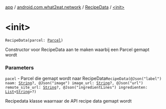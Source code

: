 [app](../../index.md) / [android.com.what2eat.network](../index.md) / [RecipeData](index.md) / [&lt;init&gt;](./-init-.md)

# &lt;init&gt;

`RecipeData(parcel: `[`Parcel`](https://developer.android.com/reference/android/os/Parcel.html)`)`

Constructor voor RecipeData aan te maken waarbij een Parcel gemapt wordt

### Parameters

`pacel` - Parcel die gemapt wordt naar RecipeData`RecipeData(@Json("label") naam: `[`String`](https://kotlinlang.org/api/latest/jvm/stdlib/kotlin/-string/index.html)`?, @Json("image") image_url: `[`String`](https://kotlinlang.org/api/latest/jvm/stdlib/kotlin/-string/index.html)`?, @Json("url") remote_site_url: `[`String`](https://kotlinlang.org/api/latest/jvm/stdlib/kotlin/-string/index.html)`?, @Json("ingredientLines") ingredienten: `[`List`](https://kotlinlang.org/api/latest/jvm/stdlib/kotlin.collections/-list/index.html)`<`[`String`](https://kotlinlang.org/api/latest/jvm/stdlib/kotlin/-string/index.html)`>?)`

Recipedata klasse waarnaar de API recipe data gemapt wordt


